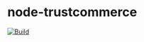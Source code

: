 # node-trustcommerce
[![Build](https://travis-ci.org/bookbottles/node-trustcommerce.svg)](https://travis-ci.org/bookbottles/node-trustcommerce)